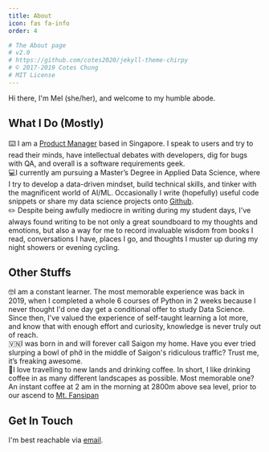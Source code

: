 ```yaml
---
title: About
icon: fas fa-info
order: 4

# The About page
# v2.0
# https://github.com/cotes2020/jekyll-theme-chirpy
# © 2017-2019 Cotes Chung
# MIT License
---
```



Hi there, I'm Mel (she/her), and welcome to my humble abode.

## What I Do (Mostly)

⌨️ I am a [Product Manager](https://www.linkedin.com/in/melnguyen16/) based in Singapore. I speak to users and try to read their minds, have intellectual debates with developers, dig for bugs with QA, and overall is a software requirements geek.  
💻I currently am pursuing a Master’s Degree in Applied Data Science, where I try to develop a data-driven mindset, build technical skills, and tinker with the magnificent world of AI/ML. Occasionally I write (hopefully) useful code snippets or share my data science projects onto [Github](https://github.com/meln-ds).  
✏️ Despite being awfully mediocre in writing during my student days, I've always found writing to be not only a great soundboard to my thoughts and emotions, but also a way for me to record invaluable wisdom from books I read, conversations I have, places I go, and thoughts I muster up during my night showers or evening cycling.

## Other Stuffs

🤓I am a constant learner. The most memorable experience was back in 2019, when I completed a whole 6 courses of Python in 2 weeks because I never thought I'd one day get a conditional offer to study Data Science. Since then, I've valued the experience of self-taught learning a lot more, and know that with enough effort and curiosity, knowledge is never truly out of reach.  
🇻🇳I was born in and will forever call Saigon my home. Have you ever tried slurping a bowl of phở in the middle of Saigon's ridiculous traffic? Trust me, it’s freaking awesome.  
🛫I love travelling to new lands and drinking coffee. In short, I like drinking coffee in as many different landscapes as possible. Most memorable one? An instant coffee at 2 am in the morning at 2800m above sea level, prior to our ascend to [Mt. Fansipan](https://en.wikipedia.org/wiki/Fansipan)  

## Get In Touch

I'm best reachable via [email](mailto:mel.nguyen273@gmail.com).
